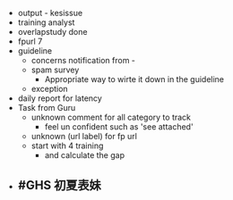 - output - kesissue
- training analyst
- overlapstudy done
- fpurl 7
- guideline
	- concerns notification from -
	- spam survey
		- Appropriate way to wirte it down in the guideline
	- exception
- daily report for latency
- Task from Guru
	- unknown comment for all category to track
		- feel un confident such as 'see attached'
	- unknown (url label) for fp url
	- start with 4 training
		- and calculate the gap
- #GHS 初夏表妹
	-